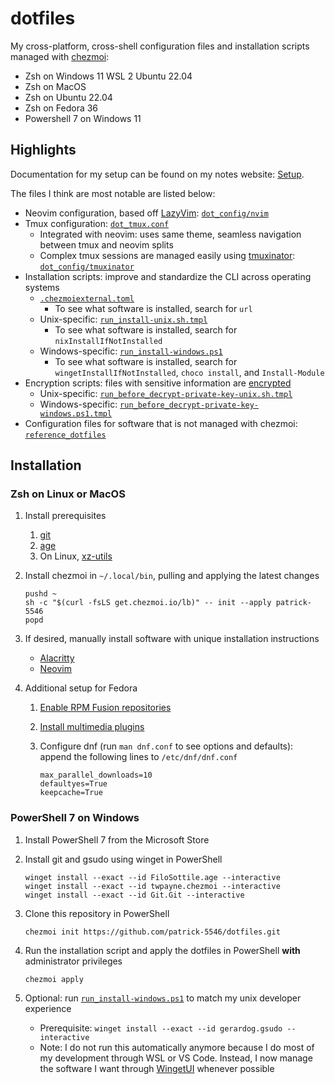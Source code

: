 # dotfiles

My cross-platform, cross-shell configuration files and installation scripts managed with [chezmoi](https://www.chezmoi.io/):

- Zsh on Windows 11 WSL 2 Ubuntu 22.04
- Zsh on MacOS
- Zsh on Ubuntu 22.04
- Zsh on Fedora 36
- Powershell 7 on Windows 11

## Highlights

Documentation for my setup can be found on my notes website: [Setup](https://patrick-5546.github.io/notes/setup/).

The files I think are most notable are listed below:

- Neovim configuration, based off [LazyVim](https://www.lazyvim.org): [`dot_config/nvim`](./dot_config/nvim)
- Tmux configuration: [`dot_tmux.conf`](./dot_tmux.conf)
    - Integrated with neovim: uses same theme, seamless navigation between tmux and neovim splits
    - Complex tmux sessions are managed easily using [tmuxinator](https://github.com/tmuxinator/tmuxinator):
      [`dot_config/tmuxinator`](./dot_config/tmuxinator)
- Installation scripts: improve and standardize the CLI across operating systems
    - [`.chezmoiexternal.toml`](./.chezmoiexternal.toml)
        - To see what software is installed, search for `url`
    - Unix-specific: [`run_install-unix.sh.tmpl`](./run_install-unix.sh.tmpl)
        - To see what software is installed, search for `nixInstallIfNotInstalled`
    - Windows-specific: [`run_install-windows.ps1`](./run_install-windows.ps1)
        - To see what software is installed, search for `wingetInstallIfNotInstalled`, `choco install`, and `Install-Module`
- Encryption scripts: files with sensitive information are
  [encrypted](https://www.chezmoi.io/user-guide/frequently-asked-questions/encryption/)
    - Unix-specific: [`run_before_decrypt-private-key-unix.sh.tmpl`](./run_before_decrypt-private-key-unix.sh.tmpl)
    - Windows-specific: [`run_before_decrypt-private-key-windows.ps1.tmpl`](./run_before_decrypt-private-key-windows.ps1.tmpl)
- Configuration files for software that is not managed with chezmoi: [`reference_dotfiles`](./reference_dotfiles)

## Installation

### Zsh on Linux or MacOS

1. Install prerequisites
      1. [git](https://git-scm.com/book/en/v2/Getting-Started-Installing-Git)
      2. [age](https://github.com/FiloSottile/age#installation)
      3. On Linux, [xz-utils](https://repology.org/project/xz/versions)
2. Install chezmoi in `~/.local/bin`, pulling and applying the latest changes

    ```
    pushd ~
    sh -c "$(curl -fsLS get.chezmoi.io/lb)" -- init --apply patrick-5546
    popd
    ```

3. If desired, manually install software with unique installation instructions
    - [Alacritty](https://github.com/alacritty/alacritty/blob/master/INSTALL.md)
    - [Neovim](https://github.com/neovim/neovim/wiki/Installing-Neovim)
4. Additional setup for Fedora
    1. [Enable RPM Fusion repositories](https://docs.fedoraproject.org/en-US/quick-docs/setup_rpmfusion/)
    2. [Install multimedia plugins](https://docs.fedoraproject.org/en-US/quick-docs/assembly_installing-plugins-for-playing-movies-and-music/)
    3. Configure dnf (run `man dnf.conf` to see options and defaults): append the following lines to `/etc/dnf/dnf.conf`

        ```
        max_parallel_downloads=10
        defaultyes=True
        keepcache=True
        ```

### PowerShell 7 on Windows

1. Install PowerShell 7 from the Microsoft Store
2. Install git and gsudo using winget in PowerShell

    ```
    winget install --exact --id FiloSottile.age --interactive
    winget install --exact --id twpayne.chezmoi --interactive
    winget install --exact --id Git.Git --interactive
    ```

3. Clone this repository in PowerShell

    ```
    chezmoi init https://github.com/patrick-5546/dotfiles.git
    ```

4. Run the installation script and apply the dotfiles in PowerShell **with** administrator privileges

    ```
    chezmoi apply
    ```

5. Optional: run [`run_install-windows.ps1`](./reference_dotfiles/run_install-windows.ps1) to match my unix developer experience
    - Prerequisite: `winget install --exact --id gerardog.gsudo --interactive`
    - Note: I do not run this automatically anymore because I do most of my development through WSL or VS Code.
      Instead, I now manage the software I want through [WingetUI](https://github.com/marticliment/WingetUI) whenever possible
